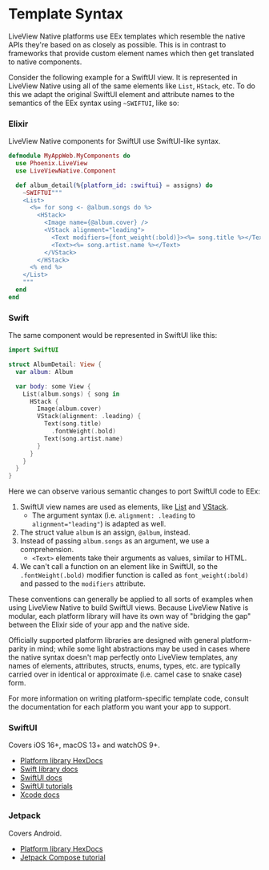 # Template Syntax

LiveView Native platforms use EEx templates which resemble the native APIs they're based
on as closely as possible. This is in contrast to frameworks that provide custom element
names which then get translated to native components.

Consider the following example for a SwiftUI view. It is represented in LiveView Native using
all of the same elements like `List`, `HStack`, etc. To do this we adapt the original SwiftUI
element and attribute names to the semantics of the EEx syntax using `~SWIFTUI`, like so:

<!-- tabs-open -->

### Elixir

LiveView Native components for SwiftUI use SwiftUI-like syntax.

```elixir
defmodule MyAppWeb.MyComponents do
  use Phoenix.LiveView
  use LiveViewNative.Component

  def album_detail(%{platform_id: :swiftui} = assigns) do
    ~SWIFTUI"""
    <List>
      <%= for song <- @album.songs do %>
        <HStack>
          <Image name={@album.cover} />
          <VStack alignment="leading">
            <Text modifiers={font_weight(:bold)}><%= song.title %></Text>
            <Text><%= song.artist.name %></Text>
          </VStack>
        </HStack>
      <% end %>
    </List>
    """
  end
end
```

### Swift

The same component would be represented in SwiftUI like this:

```swift
import SwiftUI

struct AlbumDetail: View {
  var album: Album

  var body: some View {
    List(album.songs) { song in
      HStack {
        Image(album.cover)
        VStack(alignment: .leading) {
          Text(song.title)
            .fontWeight(.bold)
          Text(song.artist.name)
        }
      }
    }
  }
}
```

<!-- tabs-close -->

Here we can observe various semantic changes to port SwiftUI code to EEx:

1. SwiftUI view names are used as elements, like [List](https://developer.apple.com/documentation/swiftui/list) and [VStack](https://developer.apple.com/documentation/swiftui/vstack).
   - The argument syntax (i.e. `alignment: .leading` to `alignment="leading"`) is adapted as well.
2. The struct value `album` is an assign, `@album`, instead.
3. Instead of passing `album.songs` as an argument, we use a comprehension.
    - `<Text>` elements take their arguments as values, similar to HTML.
4. We can't call a function on an element like in SwiftUI, so the `.fontWeight(.bold)` modifier function is called as `font_weight(:bold)` and passed to the `modifiers` attribute.

These conventions can generally be applied to all sorts of examples when using LiveView Native to build SwiftUI views.
Because LiveView Native is modular, each platform library will have its own way of "bridging the gap" between the Elixir
side of your app and the native side.

Officially supported platform libraries are designed with general platform-parity in mind; while some light abstractions
may be used in cases where the native syntax doesn't map perfectly onto LiveView templates, any names of elements,
attributes, structs, enums, types, etc. are typically carried over in identical or approximate (i.e. camel case to
snake case) form.

For more information on writing platform-specific template code, consult the documentation for each platform you want
your app to support.

<!-- tabs-open -->

### SwiftUI

Covers iOS 16+, macOS 13+ and watchOS 9+.

- [Platform library HexDocs](https://hexdocs.pm/live_view_native_swift_ui/)
- [Swift library docs](https://liveview-native.github.io/liveview-client-swiftui/documentation/liveviewnative/)
- [SwiftUI docs](https://developer.apple.com/documentation/swiftui/)
- [SwiftUI tutorials](https://developer.apple.com/tutorials/swiftui)
- [Xcode docs](https://developer.apple.com/documentation/xcode)

### Jetpack

Covers Android.

- [Platform library HexDocs](https://hexdocs.pm/live_view_native_jetpack/)
- [Jetpack Compose tutorial](https://developer.android.com/jetpack/compose/tutorial)

<!-- tabs-close -->
